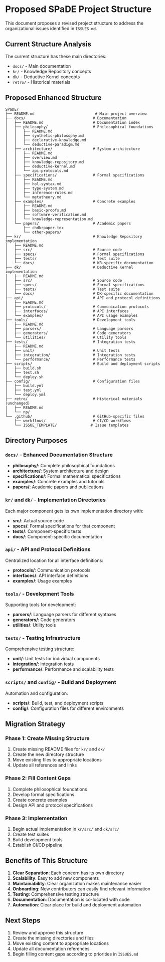 # Proposed SPaDE Project Structure

This document proposes a revised project structure to address the organizational issues identified in `ISSUES.md`.

## Current Structure Analysis

The current structure has these main directories:
- `docs/` - Main documentation
- `kr/` - Knowledge Repository concepts
- `dk/` - Deductive Kernel concepts  
- `retro/` - Historical materials

## Proposed Enhanced Structure

```
SPaDE/
├── README.md                           # Main project overview
├── docs/                              # Documentation
│   ├── README.md                      # Documentation index
│   ├── philosophy/                    # Philosophical foundations
│   │   ├── README.md
│   │   ├── synthetic-philosophy.md
│   │   ├── declarative-knowledge.md
│   │   └── deductive-paradigm.md
│   ├── architecture/                  # System architecture
│   │   ├── README.md
│   │   ├── overview.md
│   │   ├── knowledge-repository.md
│   │   ├── deductive-kernel.md
│   │   └── api-protocols.md
│   ├── specifications/                # Formal specifications
│   │   ├── README.md
│   │   ├── hol-syntax.md
│   │   ├── type-system.md
│   │   ├── inference-rules.md
│   │   └── metatheory.md
│   ├── examples/                      # Concrete examples
│   │   ├── README.md
│   │   ├── basic-proofs.md
│   │   ├── software-verification.md
│   │   └── knowledge-representation.md
│   └── papers/                        # Academic papers
│       ├── chdkrpaper.tex
│       └── other-papers/
├── kr/                                # Knowledge Repository implementation
│   ├── README.md
│   ├── src/                           # Source code
│   ├── specs/                         # Formal specifications
│   ├── tests/                         # Test suite
│   └── docs/                          # KR-specific documentation
├── dk/                                # Deductive Kernel implementation
│   ├── README.md
│   ├── src/                           # Source code
│   ├── specs/                         # Formal specifications
│   ├── tests/                         # Test suite
│   └── docs/                          # DK-specific documentation
├── api/                               # API and protocol definitions
│   ├── README.md
│   ├── protocols/                     # Communication protocols
│   ├── interfaces/                    # API interfaces
│   └── examples/                      # API usage examples
├── tools/                             # Development tools
│   ├── README.md
│   ├── parsers/                       # Language parsers
│   ├── generators/                    # Code generators
│   └── utilities/                     # Utility tools
├── tests/                             # Integration tests
│   ├── README.md
│   ├── unit/                          # Unit tests
│   ├── integration/                   # Integration tests
│   └── performance/                   # Performance tests
├── scripts/                           # Build and deployment scripts
│   ├── build.sh
│   ├── test.sh
│   └── deploy.sh
├── config/                            # Configuration files
│   ├── build.yml
│   ├── test.yml
│   └── deploy.yml
├── retro/                             # Historical materials (unchanged)
│   ├── README.md
│   └── np/
└── .github/                           # GitHub-specific files
    ├── workflows/                     # CI/CD workflows
    └── ISSUE_TEMPLATE/               # Issue templates
```

## Directory Purposes

### `docs/` - Enhanced Documentation Structure
- **philosophy/**: Complete philosophical foundations
- **architecture/**: System architecture and design
- **specifications/**: Formal mathematical specifications
- **examples/**: Concrete examples and tutorials
- **papers/**: Academic papers and publications

### `kr/` and `dk/` - Implementation Directories
Each major component gets its own implementation directory with:
- **src/**: Actual source code
- **specs/**: Formal specifications for that component
- **tests/**: Component-specific tests
- **docs/**: Component-specific documentation

### `api/` - API and Protocol Definitions
Centralized location for all interface definitions:
- **protocols/**: Communication protocols
- **interfaces/**: API interface definitions
- **examples/**: Usage examples

### `tools/` - Development Tools
Supporting tools for development:
- **parsers/**: Language parsers for different syntaxes
- **generators/**: Code generators
- **utilities/**: Utility tools

### `tests/` - Testing Infrastructure
Comprehensive testing structure:
- **unit/**: Unit tests for individual components
- **integration/**: Integration tests
- **performance/**: Performance and scalability tests

### `scripts/` and `config/` - Build and Deployment
Automation and configuration:
- **scripts/**: Build, test, and deployment scripts
- **config/**: Configuration files for different environments

## Migration Strategy

### Phase 1: Create Missing Structure
1. Create missing README files for `kr/` and `dk/`
2. Create the new directory structure
3. Move existing files to appropriate locations
4. Update all references and links

### Phase 2: Fill Content Gaps
1. Complete philosophical foundations
2. Develop formal specifications
3. Create concrete examples
4. Design API and protocol specifications

### Phase 3: Implementation
1. Begin actual implementation in `kr/src/` and `dk/src/`
2. Create test suites
3. Build development tools
4. Establish CI/CD pipeline

## Benefits of This Structure

1. **Clear Separation**: Each concern has its own directory
2. **Scalability**: Easy to add new components
3. **Maintainability**: Clear organization makes maintenance easier
4. **Onboarding**: New contributors can easily find relevant information
5. **Testing**: Comprehensive testing structure
6. **Documentation**: Documentation is co-located with code
7. **Automation**: Clear place for build and deployment automation

## Next Steps

1. Review and approve this structure
2. Create the missing directories and files
3. Move existing content to appropriate locations
4. Update all documentation references
5. Begin filling content gaps according to priorities in `ISSUES.md` 